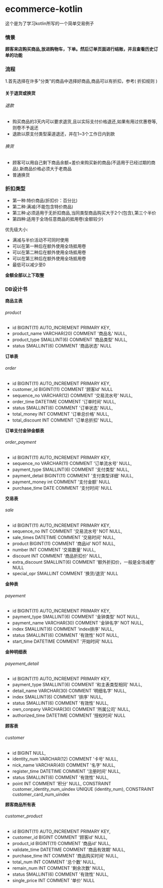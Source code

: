 # ecommerce-kotlin
这个是为了学习kotlin所写的一个简单交易例子
### 情景
**顾客来店购买商品,放进购物车，下单。然后订单页面进行结账，并且查看历史订单的功能**

### 流程
1.首先选择在许多"分类"的商品中选择好商品,商品可以有折扣，参考( <a name="discount_rule">折扣规则</a> )

#### 关于退货或换货
###### 退款
+ 购买商品的3天内可以要求退货,且以实际支付价格退还,如果有用过优惠卷等,则卷不予返还
+ 退款以原支付类型渠道退还，并在1~3个工作日内到款
###### 换货
+ 顾客可以用自己剩下商品余额+差价来购买新的商品(不适用于已经过期的商品),新商品价格必须大于老商品
+ 普通换货
### <p id="discount_rule">折扣类型</p>
+ 第一种:特价商品(折扣价：百分比)
+ 第二种:满减(不能包含特价商品)
+ 第三种:必须适用于无折扣商品,当同类型商品购买大于2个(包含),第三个半价
+ 第四种:适用于全场任意商品的抵用卷(金额较少)

优先级大小:
+ 满减与半价活动不可同时使用
+ 可以在第一种后在额外使用全场抵用卷
+ 可以在第二种后在额外使用全场抵用卷
+ 可以在第三种后在额外使用全场抵用卷
+ 最低可以减少至0

**金额全部以上下取整**


### DB设计书

**商品主表**
###### product
+ id            BIGINT(11) AUTO_INCREMENT PRIMARY KEY,
+  product_name VARCHAR(20) COMMENT '商品名' NULL,
+  product_type SMALLINT(6) COMMENT '商品类型' NULL,
+  status       SMALLINT(6) COMMENT '商品状态' NULL

**订单表**
###### order
+  id             BIGINT(11) AUTO_INCREMENT PRIMARY KEY,
+  customer_id    BIGINT(11)  COMMENT '顾客Id' NULL
+  sequence_no    VARCHAR(12) COMMENT '交易流水号' NULL,
+  order_time     DATETIME    COMMENT '订单时间' NULL,
+  status         SMALLINT(6) COMMENT '订单状态' NULL,
+  total_money    INT         COMMENT '订单总价格' NULL,
+  total_discount INT         COMMENT '订单总折扣' NULL,

**订单支付金钟金额表**
###### order_payment
+  id             BIGINT(11) AUTO_INCREMENT PRIMARY KEY,
+  sequence_no    VARCHAR(11) COMMENT '订单流水号' NULL,
+  payment_type   SMALLINT(6) COMMENT '支付类型' NULL,
+  payment_detail BIGINT(11)  COMMENT '支付类型详细' NULL,
+  payment_money  int         COMMENT '支付金额' NULL
+  purchase_time  DATE        COMMENT '支付时间'  NULL

**交易表**
###### sale
 + id             BIGINT(11) AUTO_INCREMENT PRIMARY KEY,
 + sequence_no    INT        COMMENT '交易流水号' NOT NULL,
 + sale_times     DATETIME   COMMENT '交易时间' NULL,
 + product        BIGINT(11) COMMENT '商品id' NOT NULL,
 + number         INT        COMMENT '交易数量' NULL,
 + discount       INT        COMMENT '商品折扣价' NULL,
 + extra_discount  SMALLINT(6) COMMENT '额外折扣价，一般是全场减卷' NULL
 + special_opr    SMALLINT   COMMENT '换货/退货'  NULL


**金种表**
###### payement
+  id           BIGINT(11) AUTO_INCREMENT PRIMARY KEY,
+  payment_type SMALLINT(6) COMMENT '金钟类型' NOT NULL,
+  payment_name VARCHAR(30) COMMENT '金钟名字' NOT NULL,
+  index        SMALLINT(6) COMMENT 'index排序' NULL,
+  status       SMALLINT(6) COMMENT '有效性' NOT NULL,
+  start_time   DATETIME    COMMENT '开始时间' NULL

**金种明细表**
###### payement_detail
+  id              BIGINT(11) AUTO_INCREMENT PRIMARY KEY,
+  payment_type    SMALLINT(6) COMMENT '和主表类型相同' NULL,
+  detail_name     VARCHAR(30) COMMENT '明细名字' NULL,
+  index           SMALLINT(6) COMMENT '排序' NULL,
+  status          SMALLINT(6) COMMENT '有效性' NULL,
+  own_conpany     VARCHAR(30) COMMENT '所属公司' NULL,
+  authorized_time DATETIME    COMMENT '授权时间' NULL

**顾客表**
###### customer
+  id            BIGINT      NULL,
+  identity_num  VARCHAR(12) COMMENT '卡号' NULL,
+  nick_name     VARCHAR(40) COMMENT '名字' NULL,
+  register_time DATETIME    COMMENT '注册时间' NULL,
+  status        SMALLINT(6) COMMENT '有效性' NULL,
+  point         INT         COMMENT '积分' NULL,
  CONSTRAINT customer_identity_num_uindex
  UNIQUE (identity_num),
  CONSTRAINT customer_card_num_uindex


**顾客商品所有表**
###### customer_product
+  id            BIGINT(11) AUTO_INCREMENT PRIMARY KEY,
+  customer_id   BIGINT      COMMENT '顾客id' NULL,
+  product_id    BIGINT(11)  COMMENT '商品id' NULL,
+  validate_time DATETIME    COMMENT '商品有效期' NULL,
+  purchase_time INT         COMMENT '商品购买时间' NULL,
+  total_num     INT         COMMENT '总个数' NULL,
+  remain_num    INT         COMMENT '剩余次数' NULL,
+  status        SMALLINT(6) COMMENT '有效性' NULL,
+  single_price  INT         COMMENT '单价' NULL
